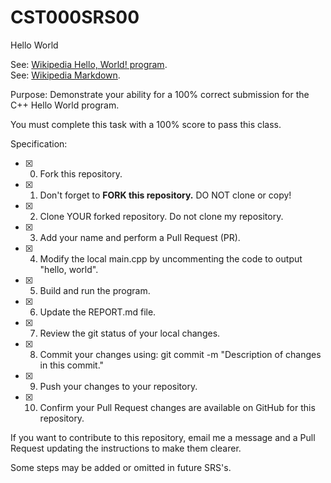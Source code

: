 # CST000SRS00
Hello World

See: [Wikipedia Hello, World! program](https://en.wikipedia.org/wiki/%22Hello,_World!%22_program).  
See: [Wikipedia Markdown](https://en.wikipedia.org/wiki/Markdown).  

Purpose: 
Demonstrate your ability for a 100% correct submission for the C++ Hello World program.  

You must complete this task with a 100% score to pass this class.  

Specification:  

- [x] 0. Fork this repository.    
- [x] 1. Don't forget to **FORK this repository.**  DO NOT clone or copy!  
- [x] 2. Clone YOUR forked repository. Do not clone my repository.  
- [x] 3. Add your name and perform a Pull Request (PR).  
- [x] 4. Modify the local main.cpp by uncommenting the code to output "hello, world".  
- [x] 5. Build and run the program.  
- [x] 6. Update the REPORT.md file.  
- [x] 7. Review the git status of your local changes.  
- [x] 8. Commit your changes using: git commit -m "Description of changes in this commit."  
- [x] 9. Push your changes to your repository.  
- [x] 10. Confirm your Pull Request changes are available on GitHub for this repository.  

If you want to contribute to this repository, email me a message and a Pull Request updating the instructions to make them clearer.  

Some steps may be added or omitted in future SRS's.  

###  
